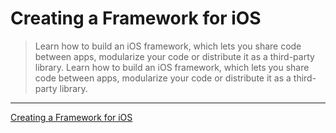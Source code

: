 # Creating a Framework for iOS

> Learn how to build an iOS framework, which lets you share code between apps, modularize your code or distribute it as a third-party library. Learn how to build an iOS framework, which lets you share code between apps, modularize your code or distribute it as a third-party library.

---

[Creating a Framework for iOS](https://www.raywenderlich.com/17753301-creating-a-framework-for-ios)
